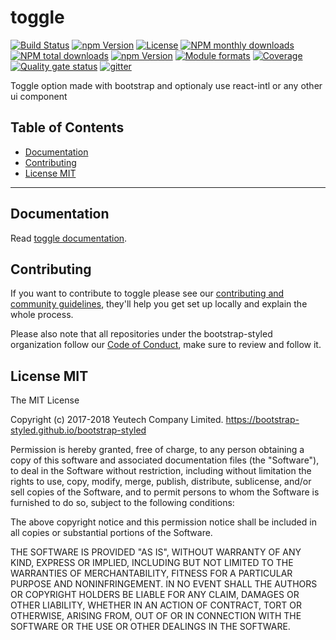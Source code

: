 # toggle

[![Build Status](https://travis-ci.org/bootstrap-styled/toggle.svg?branch=master)](https://travis-ci.org/bootstrap-styled/toggle) [![npm Version](https://img.shields.io/npm/v/@bootstrap-styled/toggle.svg?style=flat)](https://www.npmjs.com/package/@bootstrap-styled/toggle) [![License](https://img.shields.io/npm/l/@bootstrap-styled/toggle.svg?style=flat)](https://www.npmjs.com/package/@bootstrap-styled/toggle) [![NPM monthly downloads](https://img.shields.io/npm/dm/@bootstrap-styled/toggle.svg?style=flat)](https://npmjs.org/package/@bootstrap-styled/toggle) [![NPM total downloads](https://img.shields.io/npm/dt/@bootstrap-styled/toggle.svg?style=flat)](https://npmjs.org/package/@bootstrap-styled/toggle) [![npm Version](https://img.shields.io/node/v/@bootstrap-styled/toggle.svg?style=flat)](https://www.npmjs.com/package/@bootstrap-styled/toggle) [![Module formats](https://img.shields.io/badge/module%20formats-umd%2C%20cjs%2C%20esm-green.svg?style=flat)](https://www.npmjs.com/package/@bootstrap-styled/toggle)
[![Coverage](https://sonarcloud.io/api/project_badges/measure?project=com.github.bootstrap-styled.toggle&metric=coverage)](https://sonarcloud.io/dashboard?id=com.github.bootstrap-styled.toggle) [![Quality gate status](https://sonarcloud.io/api/project_badges/measure?project=com.github.bootstrap-styled.toggle&metric=alert_status)](https://sonarcloud.io/dashboard?id=com.github.bootstrap-styled.toggle)
[![gitter](https://badges.gitter.im/bootstrap-styled/bootstrap-styled.svg)](https://gitter.im/bootstrap-styled)


Toggle option made with bootstrap and optionaly use react-intl or any other ui component


## Table of Contents

  - [Documentation](#documentation)
  - [Contributing](#contributing)
  - [License MIT](#license-mit)

---

## Documentation

Read [toggle documentation](https://bootstrap-styled.github.io/toggle).


## Contributing

If you want to contribute to toggle please see our [contributing and community guidelines](https://github.com/bootstrap-styled/toggle/blob/master/CONTRIBUTING.md), they\'ll help you get set up locally and explain the whole process.

Please also note that all repositories under the bootstrap-styled organization follow our [Code of Conduct](https://github.com/bootstrap-styled/toggle/blob/master/CODE_OF_CONDUCT.md), make sure to review and follow it.

## License MIT

The MIT License

Copyright (c) 2017-2018 Yeutech Company Limited. https://bootstrap-styled.github.io/bootstrap-styled

Permission is hereby granted, free of charge, to any person obtaining a copy
of this software and associated documentation files (the "Software"), to deal
in the Software without restriction, including without limitation the rights
to use, copy, modify, merge, publish, distribute, sublicense, and/or sell
copies of the Software, and to permit persons to whom the Software is
furnished to do so, subject to the following conditions:

The above copyright notice and this permission notice shall be included in
all copies or substantial portions of the Software.

THE SOFTWARE IS PROVIDED "AS IS", WITHOUT WARRANTY OF ANY KIND, EXPRESS OR
IMPLIED, INCLUDING BUT NOT LIMITED TO THE WARRANTIES OF MERCHANTABILITY,
FITNESS FOR A PARTICULAR PURPOSE AND NONINFRINGEMENT. IN NO EVENT SHALL THE
AUTHORS OR COPYRIGHT HOLDERS BE LIABLE FOR ANY CLAIM, DAMAGES OR OTHER
LIABILITY, WHETHER IN AN ACTION OF CONTRACT, TORT OR OTHERWISE, ARISING FROM,
OUT OF OR IN CONNECTION WITH THE SOFTWARE OR THE USE OR OTHER DEALINGS IN
THE SOFTWARE.


